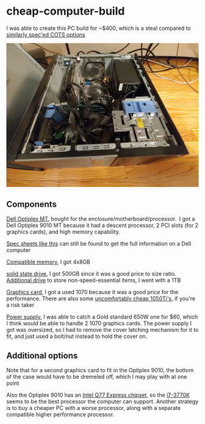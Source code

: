 # cheap-computer-build

I was able to create this PC build for ~$400, which is a steal compared to [similarly spec'ed COTS options](https://www.newegg.com/p/pl?N=100897449%20601195636&Order=PRICE)

![image](https://raw.githubusercontent.com/vicb1/miscellaneous-notes/master/cheap-computer-build-2.jpg)

## Components

[Dell Optiplex MT](https://www.ebay.com/sch/i.html?_from=R40&_trksid=p2334524.m570.l1313.TR4.TRC0.A0.H0.Xoptiplex+9010+mt.TRS0&_nkw=optiplex+9010+mt&_sacat=0&LH_TitleDesc=0&_sop=15&_osacat=0&_odkw=optiplex+90+mt&LH_BIN=1 ), bought for the enclosure/motherboard/processor.  I got a Dell Optiplex 9010 MT because it had a descent processor, 2 PCI slots (for 2 graphics cards), and high memory capability.

[Spec sheets like this](https://i.dell.com/sites/csdocuments/Shared-Content_data-Sheets_Documents/en/aa/Dell_OptiPlex_9010_spec_sheet.pdf  ) can still be found to get the full information on a Dell computer

[Compatible memory](https://www.ebay.com/sch/i.html?_from=R40&_trksid=m570.l1313&_nkw=PC3-12800U+DDR3+Dell+Optiplex+9010&_sacat=0  ), I got 4x8GB

[solid state drive](https://www.newegg.com/p/pl?N=100011693%20600038492%20600038502%20600038519&d=solid%20state&Order=PRICE ), I got 500GB since it was a good price to size ratio.  [Additional drive](https://www.newegg.com/p/pl?N=100167523%20600003298  
) to store non-speed-essential items, I went with a 1TB

[Graphics card](https://www.ebay.com/sch/i.html?_from=R40&_nkw=1070&_sacat=0&LH_BIN=1&_sop=15), I got a used 1070 because it was a good price for the performance.  There are also some [uncomfortably cheap 1050Ti's](https://www.ebay.com/itm/GTX1050-750Ti-970-960-1-2-4GB-Memory-GDDR5-HDMI-Graphics-Card-for-NVIDIA-GeForce/202706305731?hash=item2f323cc2c3%3Am%3AmijheVp1STfJf8pgU4Ix6qw&LH_BIN=1 ), if you're a risk taker

[Power supply](https://www.newegg.com/Power-Supplies/Category/ID-32  ), I was able to catch a Gold standard 650W one for $60, which I think would be able to handle 2 1070 graphics cards.  The power supply I got was oversized, so I had to remove the cover latching mechanism for it to fit, and just used a bolt/nut instead to hold the cover on.

## Additional options

Note that for a second graphics card to fit in the Optiplex 9010, the bottom of the case would have to be dremeled off, which I may play with at one point

Also the Optiplex 9010 has an [Intel Q77 Express chipset](http://www.cpu-upgrade.com/mb-Intel_(chipsets)/Q77_Express.html), so the [i7-3770K](https://www.ebay.com/sch/i.html?_from=R40&_nkw=i7-3770K&_sacat=0&_sop=15) seems to be the best processor the computer can support.  Another strategy is to buy a cheaper PC with a worse processor, along with a separate compatible higher performance processor.
